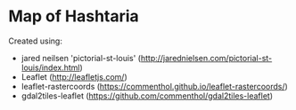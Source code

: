 # Map of Hashtaria

Created using:

* jared neilsen 'pictorial-st-louis' (http://jarednielsen.com/pictorial-st-louis/index.html)
* Leaflet (http://leafletjs.com/)
* leaflet-rastercoords (https://commenthol.github.io/leaflet-rastercoords/)
* gdal2tiles-leaflet (https://github.com/commenthol/gdal2tiles-leaflet)

